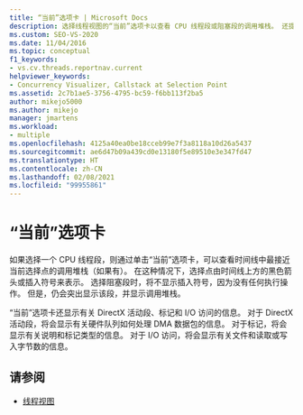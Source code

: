 ```yaml
---
title: “当前”选项卡 | Microsoft Docs
description: 选择线程视图的“当前”选项卡以查看 CPU 线程段或阻塞段的调用堆栈。 还提供了有关 DirectX 段的信息。
ms.custom: SEO-VS-2020
ms.date: 11/04/2016
ms.topic: conceptual
f1_keywords:
- vs.cv.threads.reportnav.current
helpviewer_keywords:
- Concurrency Visualizer, Callstack at Selection Point
ms.assetid: 2c7b1ae5-3756-4795-bc59-f6bb113f2ba5
author: mikejo5000
ms.author: mikejo
manager: jmartens
ms.workload:
- multiple
ms.openlocfilehash: 4125a40ea0be18cceb99e7f3a8118a10d26a5437
ms.sourcegitcommit: ae6d47b09a439cd0e13180f5e89510e3e347fd47
ms.translationtype: HT
ms.contentlocale: zh-CN
ms.lasthandoff: 02/08/2021
ms.locfileid: "99955861"
---
```

# <a name="current-tab"></a>“当前”选项卡
如果选择一个 CPU 线程段，则通过单击“当前”选项卡，可以查看时间线中最接近当前选择点的调用堆栈（如果有）。  在这种情况下，选择点由时间线上方的黑色箭头或插入符号来表示。 选择阻塞段时，将不显示插入符号，因为没有任何执行操作。 但是，仍会突出显示该段，并显示调用堆栈。

 “当前”选项卡还显示有关 DirectX 活动段、标记和 I/O 访问的信息。  对于 DirectX 活动段，将会显示有关硬件队列如何处理 DMA 数据包的信息。  对于标记，将会显示有关说明和标记类型的信息。  对于 I/O 访问，将会显示有关文件和读取或写入字节数的信息。

## <a name="see-also"></a>请参阅
- [线程视图](../profiling/threads-view-parallel-performance.md)